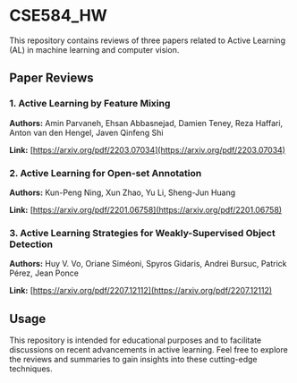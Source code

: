 # CSE584_HW

This repository contains reviews of three papers related to Active Learning (AL) in machine learning and computer vision.

## Paper Reviews

### 1. Active Learning by Feature Mixing

**Authors:** Amin Parvaneh, Ehsan Abbasnejad, Damien Teney, Reza Haffari, Anton van den Hengel, Javen Qinfeng Shi

**Link:** [https://arxiv.org/pdf/2203.07034](https://arxiv.org/pdf/2203.07034)

### 2. Active Learning for Open-set Annotation

**Authors:** Kun-Peng Ning, Xun Zhao, Yu Li, Sheng-Jun Huang

**Link:** [https://arxiv.org/pdf/2201.06758](https://arxiv.org/pdf/2201.06758)

### 3. Active Learning Strategies for Weakly-Supervised Object Detection

**Authors:** Huy V. Vo, Oriane Siméoni, Spyros Gidaris, Andrei Bursuc, Patrick Pérez, Jean Ponce

**Link:** [https://arxiv.org/pdf/2207.12112](https://arxiv.org/pdf/2207.12112)


## Usage

This repository is intended for educational purposes and to facilitate discussions on recent advancements in active learning. Feel free to explore the reviews and summaries to gain insights into these cutting-edge techniques.



